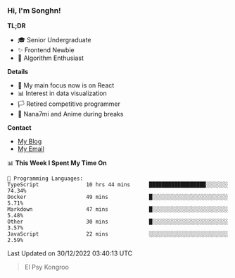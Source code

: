 ### Hi, I'm Songhn!

**TL;DR**

- 🎓 Senior Undergraduate
- ✨ Frontend Newbie
- 🎈 Algorithm Enthusiast

**Details**

- 🎯 My main focus now is on React
- 📊 Interest in data visualization
- 🏳️ Retired competitive programmer
- 🍵 Nana7mi and Anime during breaks

**Contact**
- [My Blog](https://blog.songhn.com)
- [My Email](mailto:nana7mi@duck.com)

<!--START_SECTION:waka-->
📊 **This Week I Spent My Time On** 

```text
💬 Programming Languages: 
TypeScript               10 hrs 44 mins      ██████████████████░░░░░░░   74.34% 
Docker                   49 mins             █░░░░░░░░░░░░░░░░░░░░░░░░   5.71% 
Markdown                 47 mins             █░░░░░░░░░░░░░░░░░░░░░░░░   5.48% 
Other                    30 mins             █░░░░░░░░░░░░░░░░░░░░░░░░   3.57% 
JavaScript               22 mins             ░░░░░░░░░░░░░░░░░░░░░░░░░   2.59%

```


 Last Updated on 30/12/2022 03:40:13 UTC
<!--END_SECTION:waka-->

> El Psy Kongroo
